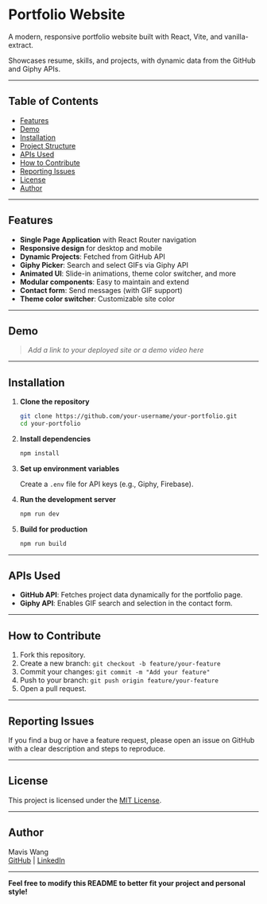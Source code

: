 # Portfolio Website

A modern, responsive portfolio website built with React, Vite, and vanilla-extract.

Showcases resume, skills, and projects, with dynamic data from the GitHub and Giphy APIs.

---

## Table of Contents

- [Features](#features)
- [Demo](#demo)
- [Installation](#installation)
- [Project Structure](#project-structure)
- [APIs Used](#apis-used)
- [How to Contribute](#how-to-contribute)
- [Reporting Issues](#reporting-issues)
- [License](#license)
- [Author](#author)

---

## Features

- **Single Page Application** with React Router navigation  
- **Responsive design** for desktop and mobile  
- **Dynamic Projects**: Fetched from GitHub API  
- **Giphy Picker**: Search and select GIFs via Giphy API  
- **Animated UI**: Slide-in animations, theme color switcher, and more  
- **Modular components**: Easy to maintain and extend  
- **Contact form**: Send messages (with GIF support)  
- **Theme color switcher**: Customizable site color  

---

## Demo

> _Add a link to your deployed site or a demo video here_

---

## Installation

1. **Clone the repository**

   ```bash
   git clone https://github.com/your-username/your-portfolio.git
   cd your-portfolio
   ```

2. **Install dependencies**

   ```bash
   npm install
   ```

3. **Set up environment variables**

   Create a `.env` file for API keys (e.g., Giphy, Firebase).

4. **Run the development server**

   ```bash
   npm run dev
   ```

5. **Build for production**

   ```bash
   npm run build
   ```


---

## APIs Used

- **GitHub API**: Fetches project data dynamically for the portfolio page.
- **Giphy API**: Enables GIF search and selection in the contact form.

---

## How to Contribute

1. Fork this repository.
2. Create a new branch: `git checkout -b feature/your-feature`
3. Commit your changes: `git commit -m "Add your feature"`
4. Push to your branch: `git push origin feature/your-feature`
5. Open a pull request.

---

## Reporting Issues

If you find a bug or have a feature request, please open an issue on GitHub with a clear description and steps to reproduce.

---

## License

This project is licensed under the [MIT License](LICENSE).

---

## Author

Mavis Wang  
[GitHub](https://github.com/sivamw6) | [LinkedIn](https://linkedin.com/in/你的帳號)

---

**Feel free to modify this README to better fit your project and personal style!**